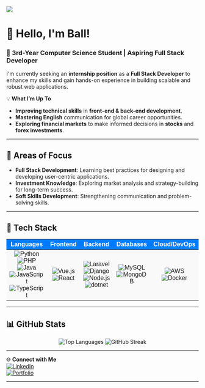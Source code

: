 [![](https://visitcount.itsvg.in/api?id=SarayutBz&icon=5&color=12)](https://visitcount.itsvg.in)

# 👋 Hello, I'm Ball!

### 🌟 3rd-Year Computer Science Student | Aspiring Full Stack Developer  
I'm currently seeking an **internship position** as a **Full Stack Developer** to enhance my skills and gain hands-on experience in building scalable and robust web applications.

💡 **What I’m Up To**  
- **Improving technical skills** in **front-end & back-end development**.  
- **Mastering English** communication for global career opportunities.  
- **Exploring financial markets** to make informed decisions in **stocks** and **forex investments**.

---

## 🚀 Areas of Focus  
- **Full Stack Development**: Learning best practices for designing and developing user-centric applications.  
- **Investment Knowledge**: Exploring market analysis and strategy-building for long-term success.  
- **Soft Skills Development**: Strengthening communication and problem-solving skills.  

---

## 🔨 Tech Stack  

<table align="center" style="width: 100%; text-align: center; border-collapse: collapse; font-family: Arial, sans-serif;">
  <thead style="background-color: #007BFF; color: white;">
    <tr>
      <th>Languages</th>
      <th>Frontend</th>
      <th>Backend</th>
      <th>Databases</th>
      <th>Cloud/DevOps</th>
    </tr>
  </thead>
  <tbody>
    <tr style="background-color: #f9f9f9;">
      <td>
        <img src="https://img.shields.io/badge/python-3670A0?style=for-the-badge&logo=python&logoColor=ffdd54" alt="Python"/>  
        <img src="https://img.shields.io/badge/php-%23777BB4.svg?style=for-the-badge&logo=php&logoColor=white" alt="PHP"/>  
        <img src="https://img.shields.io/badge/java-%23ED8B00.svg?style=for-the-badge&logo=openjdk&logoColor=white" alt="Java"/>  
        <img src="https://img.shields.io/badge/javascript-%23323330.svg?style=for-the-badge&logo=javascript&logoColor=%23F7DF1E" alt="JavaScript"/>  
        <img src="https://img.shields.io/badge/typescript-%23007ACC.svg?style=for-the-badge&logo=typescript&logoColor=white" alt="TypeScript"/>  
      </td>
      <td>
        <img src="https://img.shields.io/badge/vue.js-%2335495e.svg?style=for-the-badge&logo=vuedotjs&logoColor=%234FC08D" alt="Vue.js"/>  
        <img src="https://img.shields.io/badge/react-%2320232a.svg?style=for-the-badge&logo=react&logoColor=%2361DAFB" alt="React"/>  
      </td>
      <td>
        <img src="https://img.shields.io/badge/laravel-%23FF2D20.svg?style=for-the-badge&logo=laravel&logoColor=white" alt="Laravel"/>  
        <img src="https://img.shields.io/badge/django-%23092E20.svg?style=for-the-badge&logo=django&logoColor=white" alt="Django"/>  
        <img src="https://img.shields.io/badge/node.js-6DA55F?style=for-the-badge&logo=node.js&logoColor=white" alt="Node.js"/>  
        <img src="https://img.shields.io/badge/.NET-5C2D91?style=for-the-badge&logo=.net&logoColor=white" alt="dotnet"/>  
      </td>
      <td>
        <img src="https://img.shields.io/badge/mysql-4479A1.svg?style=for-the-badge&logo=mysql&logoColor=white" alt="MySQL"/>  
        <img src="https://img.shields.io/badge/MongoDB-%234ea94b.svg?style=for-the-badge&logo=mongodb&logoColor=white" alt="MongoDB"/>  
      </td>
      <td>
        <img src="https://img.shields.io/badge/AWS-%23FF9900.svg?style=for-the-badge&logo=amazon-aws&logoColor=white" alt="AWS"/>  
        <img src="https://img.shields.io/badge/docker-%230db7ed.svg?style=for-the-badge&logo=docker&logoColor=white" alt="Docker"/>  
      </td>
    </tr>
  </tbody>
</table>

---

## 📊 GitHub Stats  

<p align="center">
  <img src="https://github-readme-stats.vercel.app/api/top-langs/?username=SarayutBz&theme=vue&hide_border=true&layout=compact" alt="Top Languages"/>  
  <img src="https://github-readme-streak-stats.herokuapp.com/?user=SarayutBz&theme=vue&hide_border=true" alt="GitHub Streak"/>  
</p>

---

🌐 **Connect with Me**  
[![LinkedIn](https://img.shields.io/badge/LinkedIn-%230077B5.svg?style=for-the-badge&logo=linkedin&logoColor=white)](https://linkedin.com/in/your-profile)  
[![Portfolio](https://img.shields.io/badge/Portfolio-%2312100E.svg?style=for-the-badge&logo=web&logoColor=white)](https://your-portfolio-link.com)  

---
